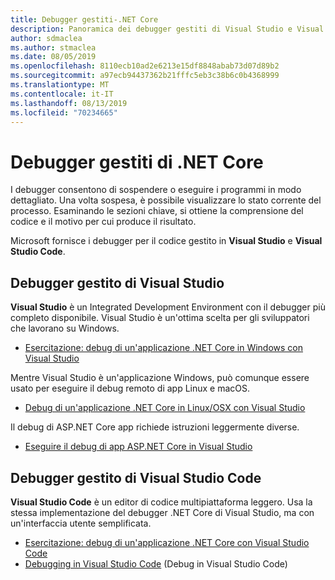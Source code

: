 ```yaml
---
title: Debugger gestiti-.NET Core
description: Panoramica dei debugger gestiti di Visual Studio e Visual Studio Code.
author: sdmaclea
ms.author: stmaclea
ms.date: 08/05/2019
ms.openlocfilehash: 8110ecb10ad2e6213e15df8848abab73d07d89b2
ms.sourcegitcommit: a97ecb94437362b21fffc5eb3c38b6c0b4368999
ms.translationtype: MT
ms.contentlocale: it-IT
ms.lasthandoff: 08/13/2019
ms.locfileid: "70234665"
---
```

# <a name="net-core-managed-debuggers"></a>Debugger gestiti di .NET Core

I debugger consentono di sospendere o eseguire i programmi in modo dettagliato. Una volta sospesa, è possibile visualizzare lo stato corrente del processo. Esaminando le sezioni chiave, si ottiene la comprensione del codice e il motivo per cui produce il risultato.

Microsoft fornisce i debugger per il codice gestito in **Visual Studio** e **Visual Studio Code**.

## <a name="visual-studio-managed-debugger"></a>Debugger gestito di Visual Studio

**Visual Studio** è un Integrated Development Environment con il debugger più completo disponibile. Visual Studio è un'ottima scelta per gli sviluppatori che lavorano su Windows.
- [Esercitazione: debug di un'applicazione .NET Core in Windows con Visual Studio](../tutorials/debugging-with-visual-studio.md)

Mentre Visual Studio è un'applicazione Windows, può comunque essere usato per eseguire il debug remoto di app Linux e macOS.
- [Debug di un'applicazione .NET Core in Linux/OSX con Visual Studio](https://github.com/Microsoft/MIEngine/wiki/Offroad-Debugging-of-.NET-Core-on-Linux---OSX-from-Visual-Studio)

 Il debug di ASP.NET Core app richiede istruzioni leggermente diverse.

- [Eseguire il debug di app ASP.NET Core in Visual Studio](/visualstudio/debugger/how-to-enable-debugging-for-aspnet-applications#debug-aspnet-core-apps)

## <a name="visual-studio-code-managed-debugger"></a>Debugger gestito di Visual Studio Code

**Visual Studio Code** è un editor di codice multipiattaforma leggero. Usa la stessa implementazione del debugger .NET Core di Visual Studio, ma con un'interfaccia utente semplificata.

- [Esercitazione: debug di un'applicazione .NET Core con Visual Studio Code](../tutorials/with-visual-studio-code.md#debug)
- [Debugging in Visual Studio Code](https://code.visualstudio.com/docs/editor/debugging) (Debug in Visual Studio Code)
